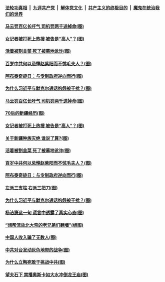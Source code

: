 

####  [法轮功真相](../../../../basic/blob/master/README.md?t=04140402) &nbsp;|&nbsp; [九评共产党](../../../../9ping.md/blob/master/README.md?t=04140402) &nbsp;|&nbsp; [解体党文化](../../../../jtdwh.md/blob/master/README.md?t=04140402)  &nbsp;|&nbsp; [共产主义的终极目的](../../../../gczydzjmd.md/blob/master/README.md?t=04140402) &nbsp;|&nbsp; [魔鬼在统治我们的世界](../../../../mgztzwmdsj.md/blob/master/README.md?t=04140402) 

#### [马云罚百亿长吁气 司机罚两千送掉命(图)](../pages/p4/968562.md?t=04140402) 

#### [女记者被打死上热搜 被告是“高人”？(图)](../pages/p4/968569.md?t=04140402) 

#### [活着被割韭菜 死了被墓地讹诈(图)](../pages/p4/968463.md?t=04140402) 

#### [百岁中共何以忌惮赵紫阳而不怵毛夫人？(图)](../pages/p4/968458.md?t=04140402) 

#### [阿布泰奇迹日：与专制政府逆向而行(图)](../pages/p4/968442.md?t=04140402) 

#### [为什么习近平与默克尔通话抱怨被干扰？(图)](../pages/p4/968444.md?t=04140402) 



#### [马云罚百亿长吁气 司机罚两千送掉命(图)](../pages/p4/968562.md?t=04140402) 

#### [70后的新疆经历(图)](../pages/p4/968573.md?t=04140402) 

#### [女记者被打死上热搜 被告是“高人”？(图)](../pages/p4/968569.md?t=04140402) 

#### [关于新疆种族灭绝 谁说了算?(图)](../pages/p4/968565.md?t=04140402) 


#### [活着被割韭菜 死了被墓地讹诈(图)](../pages/p4/968463.md?t=04140402) 

#### [百岁中共何以忌惮赵紫阳而不怵毛夫人？(图)](../pages/p4/968458.md?t=04140402) 

#### [阿布泰奇迹日：与专制政府逆向而行(图)](../pages/p4/968442.md?t=04140402) 

#### [左派三支柱 右派三把刀(图)](../pages/p4/968460.md?t=04140402) 

#### [为什么习近平与默克尔通话抱怨被干扰？(图)](../pages/p4/968444.md?t=04140402) 


#### [杨洁篪这一句 谎言中透露了真实心态(图)](../pages/p4/968397.md?t=04140402) 

#### [“想帮流放北大荒的老兄弟们翻墙”(组图)](../pages/p4/968186.md?t=04140402) 

#### [中国人收入骗了无数人(图)](../pages/p4/968374.md?t=04140402) 

#### [中共对台发动灰色地带的战争(图)](../pages/p4/968349.md?t=04140402) 

#### [为什么立陶宛敢于挑战中共(图)](../pages/p4/968197.md?t=04140402) 

#### [望夫石下 禁播奥斯卡如大水冲倒龙王庙(图)](../pages/p4/968342.md?t=04140402) 



